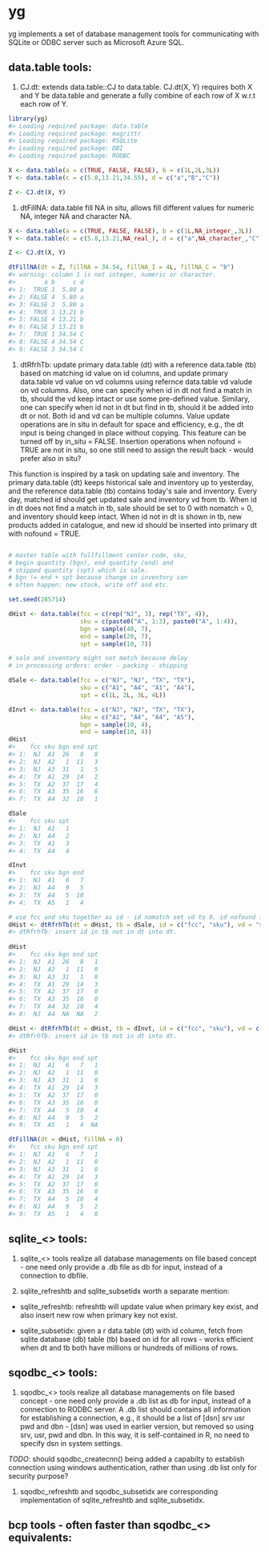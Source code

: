 <!-- README.md is generated from README.Rmd. Please edit that file -->
yg
==

yg implements a set of database management tools for communicating with SQLite or ODBC server such as Microsoft Azure SQL.

data.table tools:
-----------------

1.  CJ.dt: extends data.table::CJ to data.table. CJ.dt(X, Y) requires both X and Y be data.table and generate a fully combine of each row of X w.r.t each row of Y.

``` r
library(yg)
#> Loading required package: data.table
#> Loading required package: magrittr
#> Loading required package: RSQLite
#> Loading required package: DBI
#> Loading required package: RODBC

X <- data.table(a = c(TRUE, FALSE, FALSE), b = c(1L,2L,3L))
Y <- data.table(c = c(5.8,13.21,34.55), d = c("a","B","C"))

Z <- CJ.dt(X, Y)
```

1.  dtFillNA: data.table fill NA in situ, allows fill different values for numeric NA, integer NA and character NA.

``` r
X <- data.table(a = c(TRUE, FALSE, FALSE), b = c(1L,NA_integer_,3L))
Y <- data.table(c = c(5.8,13.21,NA_real_), d = c("a",NA_character_,"C"))

Z <- CJ.dt(X, Y)

dtFillNA(dt = Z, fillNA = 34.54, fillNA_I = 4L, fillNA_C = "b")
#> warning: column 1 is not integer, numeric or character.
#>        a b     c d
#> 1:  TRUE 1  5.80 a
#> 2: FALSE 4  5.80 a
#> 3: FALSE 3  5.80 a
#> 4:  TRUE 1 13.21 b
#> 5: FALSE 4 13.21 b
#> 6: FALSE 3 13.21 b
#> 7:  TRUE 1 34.54 C
#> 8: FALSE 4 34.54 C
#> 9: FALSE 3 34.54 C
```

1.  dtRfrhTb: update primary data.table (dt) with a reference data.table (tb) based on matching id value on id columns, and update primary data.table vd value on vd columns using refernce data.table vd valude on vd columns. Also, one can specify when id in dt not find a match in tb, should the vd keep intact or use some pre-defined value. Similary, one can specify when id not in dt but find in tb, should it be added into dt or not. Both id and vd can be multiple columns. Value update operations are in situ in default for space and efficiency, e.g., the dt input is being changed in place without copying. This feature can be turned off by in\_situ = FALSE. Insertion operations when nofound = TRUE are not in situ, so one still need to assign the result back - would prefer also in situ?

This function is inspired by a task on updating sale and inventory. The primary data.table (dt) keeps historical sale and inventory up to yesterday, and the reference data.table (tb) contains today's sale and inventory. Every day, matched id should get updated sale and inventory vd from tb. When id in dt does not find a match in tb, sale should be set to 0 with nomatch = 0, and inventory should keep intact. When id not in dt is shown in tb, new products added in catalogue, and new id should be inserted into primary dt with nofound = TRUE.

``` r

# master table with fullfillment center code, sku, 
# begin quantity (bgn), end quantity (end) and 
# shipped quantity (spt) which is sale.
# bgn != end + spt because change in inventory can
# often happen: new stock, write off and etc.

set.seed(285714)

dHist <- data.table(fcc = c(rep("NJ", 3), rep("TX", 4)),
                    sku = c(paste0("A", 1:3), paste0("A", 1:4)),
                    bgn = sample(40, 7),
                    end = sample(20, 7),
                    spt = sample(10, 7))

# sale and inventory might not match because delay
# in processing orders: order - packing - shipping

dSale <- data.table(fcc = c("NJ", "NJ", "TX", "TX"),
                    sku = c("A1", "A4", "A1", "A4"),
                    spt = c(1L, 2L, 3L, 4L))

dInvt <- data.table(fcc = c("NJ", "NJ", "TX", "TX"),
                    sku = c("A1", "A4", "A4", "A5"),
                    bgn = sample(10, 4),
                    end = sample(10, 4))
dHist
#>    fcc sku bgn end spt
#> 1:  NJ  A1  26   8   8
#> 2:  NJ  A2   1  11   3
#> 3:  NJ  A3  31   1   5
#> 4:  TX  A1  29  14   2
#> 5:  TX  A2  37  17   4
#> 6:  TX  A3  35  16   6
#> 7:  TX  A4  32  10   1

dSale
#>    fcc sku spt
#> 1:  NJ  A1   1
#> 2:  NJ  A4   2
#> 3:  TX  A1   3
#> 4:  TX  A4   4

dInvt
#>    fcc sku bgn end
#> 1:  NJ  A1   6   7
#> 2:  NJ  A4   9   5
#> 3:  TX  A4   5  10
#> 4:  TX  A5   1   4

# use fcc and sku together as id - id nomatch set vd to 0, id nofound in dt will be added
dHist <- dtRfrhTb(dt = dHist, tb = dSale, id = c("fcc", "sku"), vd = "spt", nomatch = 0L, nofound = TRUE, in_situ = TRUE)
#> dtRfrhTb: insert id in tb not in dt into dt.
  
dHist
#>    fcc sku bgn end spt
#> 1:  NJ  A1  26   8   1
#> 2:  NJ  A2   1  11   0
#> 3:  NJ  A3  31   1   0
#> 4:  TX  A1  29  14   3
#> 5:  TX  A2  37  17   0
#> 6:  TX  A3  35  16   0
#> 7:  TX  A4  32  10   4
#> 8:  NJ  A4  NA  NA   2

dHist <- dtRfrhTb(dt = dHist, tb = dInvt, id = c("fcc", "sku"), vd = c("bgn", "end"), nomatch = NULL, nofound = TRUE, in_situ = TRUE)
#> dtRfrhTb: insert id in tb not in dt into dt.

dHist
#>    fcc sku bgn end spt
#> 1:  NJ  A1   6   7   1
#> 2:  NJ  A2   1  11   0
#> 3:  NJ  A3  31   1   0
#> 4:  TX  A1  29  14   3
#> 5:  TX  A2  37  17   0
#> 6:  TX  A3  35  16   0
#> 7:  TX  A4   5  10   4
#> 8:  NJ  A4   9   5   2
#> 9:  TX  A5   1   4  NA

dtFillNA(dt = dHist, fillNA = 0)
#>    fcc sku bgn end spt
#> 1:  NJ  A1   6   7   1
#> 2:  NJ  A2   1  11   0
#> 3:  NJ  A3  31   1   0
#> 4:  TX  A1  29  14   3
#> 5:  TX  A2  37  17   0
#> 6:  TX  A3  35  16   0
#> 7:  TX  A4   5  10   4
#> 8:  NJ  A4   9   5   2
#> 9:  TX  A5   1   4   0
```

sqlite\_&lt;&gt; tools:
-----------------------

1.  sqlite\_&lt;&gt; tools realize all database managements on file based concept - one need only provide a <sqlite>.db file as db for input, instead of a connection to dbfile.

2.  sqlite\_refreshtb and sqlite\_subsetidx worth a separate mention:

-   sqlite\_refreshtb: refreshtb will update value when primary key exist, and also insert new row when primary key not exist.

-   sqlite\_subsetidx: given a r data.table (dt) with id column, fetch from sqlite database (db) table (tb) based on id for all rows - works efficient when dt and tb both have millions or hundreds of millions of rows.

sqodbc\_&lt;&gt; tools:
-----------------------

1.  sqodbc\_&lt;&gt; tools realize all database managements on file based concept - one need only provide a <sqodbc>.db list as db for input, instead of a connection to RODBC server. A <sqodbc>.db list should contains all information for establishing a connection, e.g., it should be a list of \[dsn\] srv usr pwd and dbn - \[dsn\] was used in earlier version, but removed so using srv, usr, pwd and dbn. In this way, it is self-contained in R, no need to specify dsn in system settings.

*TODO*: should sqodbc\_createcnn() being added a capabilty to establish connection using windows authentication, rather than using <sqodbc>.db list only for security purpose?

1.  sqodbc\_refreshtb and sqodbc\_subsetidx are corresponding implementation of sqlite\_refreshtb and sqlite\_subsetidx.

bcp tools - often faster than sqodbc\_&lt;&gt; equivalents:
-----------------------------------------------------------
